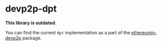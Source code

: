 # devp2p-dpt

**This library is outdated**.

You can find the current ``dpt`` implementation as a part of the
[ethereumjs-devp2p](https://github.com/ethereumjs/ethereumjs-devp2p) package.
